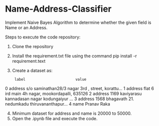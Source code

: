 # Name-Address-Classifier
Implement Naive Bayes Algorithm to determine whether the given field is Name or an Address.

Steps to execute the code repository:
1. Clone the repository
2. Install the requirement.txt file using the command pip install -r requirement.text
3. Create a dataset as:

  	    label 	                    value
  0 	address 	s/o saminathan28/3 nagar 3rd , street, korattu...
  1 	address 	flat 6 ird main 4h nagar, mookordapalli, 635126
  2 	address 	1169 kaviyarasu kannadasan nagar kodungaiyur ...
  3 	address 	1568 bhagavath 21. nedumkadu thiruvananthapur...
  4 	name 	    Pranav Raka
 
 4. Minimum dataset for address and name is 20000 to 50000.
 5. Open the .ipynb file and execute the code.
